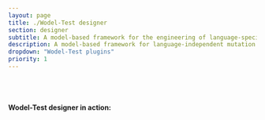 ```yaml
---
layout: page
title: ./Wodel-Test designer
section: designer
subtitle: A model-based framework for the engineering of language-specific mutation testing tools
description: A model-based framework for language-independent mutation testing
dropdown: "Wodel-Test plugins"
priority: 1
---
```


<br>
<br>
<h4>Wodel-Test designer in action:</h4>
<br>
<!---
[![Wodel-Test for FA MuT tool in action](https://raw.githubusercontent.com/gomezabajo/Wodel/gh-pages/images/wodeltest-for-fa.png)](https://youtu.be/9NhFv36BgS8)
-->

